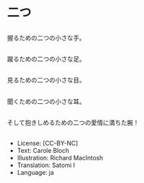 # 二つ

##
握るための二つの小さな手。

##
蹴るための二つの小さな足。

##
見るための二つの小さな目。

##
聞くための二つの小さな耳。

##
そして抱きしめるための二つの愛情に満ちた腕！

##
* License: [CC-BY-NC]
* Text: Carole Bloch
* Illustration: Richard MacIntosh
* Translation: Satomi I
* Language: ja
